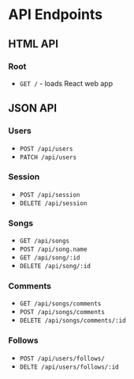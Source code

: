 
# API Endpoints

## HTML API

### Root

- `GET /` - loads React web app

## JSON API

### Users

- `POST /api/users`
- `PATCH /api/users`

### Session

- `POST /api/session`
- `DELETE /api/session`

### Songs

- `GET /api/songs`
- `POST /api/song.name`
- `GET /api/song/:id`
- `DELETE /api/song/:id`

### Comments

- `GET /api/songs/comments`
- `POST /api/songs/comments`
- `DELETE /api/songs/comments/:id`

### Follows

- `POST /api/users/follows/`
- `DELTE /api/users/follows/:id`
